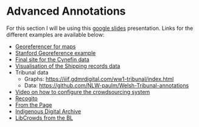 # Advanced Annotations

For this section I will be using this [google slides](https://docs.google.com/presentation/d/1StVt_Eixt9wmFXoyPRjjlq-J1VevR7b4qvVmVs7yBWg/edit?usp=sharing) presentation.  Links for the different examples are available below:

 * [Georeferencer for maps](https://www.georeferencer.com/)
 * [Stanford Georeference example](https://www.davidrumsey.com/view/georeferencer)
 * [Final site for the Cynefin data](https://places.library.wales/)
 * [Visualisation of the Shipping records data](https://medium.com/@404mike/shipping-records-73e3fd48a16e#.aqxgfeogl)
 * Tribunal data
   * Graphs: https://iiif.gdmrdigital.com/ww1-tribunal/index.html
   * Data: https://github.com/NLW-paulm/Welsh-Tribunal-annotations 
 * [Video on how to configure the crowdsourcing system](https://www.youtube.com/playlist?list=PLMd2mmRYjSJlKs829X0z_kYueQemSfwDd)
 * [Recogito](https://recogito.pelagios.org/)
 * [From the Page](https://fromthepage.com/)
 * [Indigenous Digital Archive](https://omeka.dlcs-ida.org/s/ida/page/home)
 * [LibCrowds from the BL](https://www.libcrowds.com/collection/playbills)
